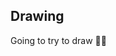 <!DOCTYPE html>
<html>
<head>
</head>
<body>
	<h2>Drawing</h2>
	<p>Going to try to draw 🤷‍♀️</p>
</body>
</html>
